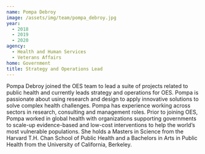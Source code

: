 ```yaml
---
name: Pompa Debroy
image: /assets/img/team/pompa_debroy.jpg
year:
  - 2018
  - 2019
  - 2020
agency:
  - Health and Human Services
  - Veterans Affairs
home: Government
title: Strategy and Operations Lead
---
```


Pompa Debroy joined the OES team to lead a suite of projects related to public health and currently leads strategy and operations for OES. Pompa is passionate about using research and design to apply innovative solutions to solve complex health challenges. Pompa has experience working across sectors in research, consulting and management roles. Prior to joining OES, Pompa worked in global health with organizations supporting governments to scale-up evidence-based and low-cost interventions to help the world’s most vulnerable populations. She holds a Masters in Science from the Harvard T.H. Chan School of Public Health and a Bachelors in Arts in Public Health from the University of California, Berkeley.
